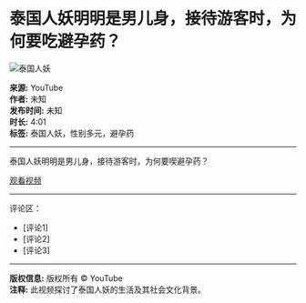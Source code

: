 # 泰国人妖明明是男儿身，接待游客时，为何要吃避孕药？

![泰国人妖](https://i.ytimg.com/vi/Z1i8HgVlnC8/hqdefault.jpg)

**来源:** YouTube  
**作者:** 未知  
**发布时间:** 未知  
**时长:** 4:01  
**标签:** 泰国人妖，性别多元，避孕药

---

泰国人妖明明是男儿身，接待游客时，为何要喫避孕药？

[观看视频](https://www.youtube.com/watch?v=Z1i8HgVlnC8)

---

评论区：
- [评论1]  
- [评论2]  
- [评论3]  

---
**版权信息:** 版权所有 © YouTube  
**注释:** 此视频探讨了泰国人妖的生活及其社会文化背景。